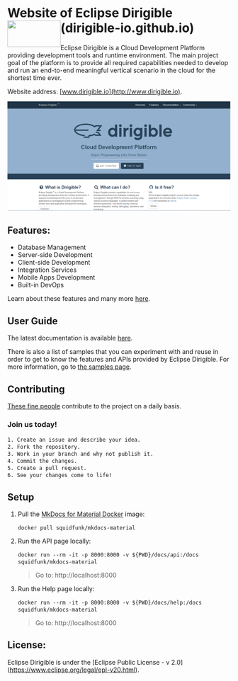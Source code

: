 # Website of Eclipse Dirigible (dirigible-io.github.io) <img src="http://www.dirigible.io/img/dirigible.svg" align="left" height="60" width="120"> 

Eclipse Dirigible is a Cloud Development Platform providing development tools and runtime environment. The main project goal of the platform is to provide all required capabilities needed to develop and run an end-to-end meaningful vertical scenario in the cloud for the shortest time ever.

Website address: [www.dirigible.io](http://www.dirigible.io).

![ReadMe-Animation](https://github.com/dirigible-io/dirigible-io.github.io/raw/master/img/readme_animation.gif)

## Features:
- Database Management
- Server-side Development
- Client-side Development
- Integration Services
- Mobile Apps Development
- Built-in DevOps

Learn about these features and many more [here](http://www.dirigible.io/features.html).

## User Guide

The latest documentation is available [here](http://www.dirigible.io/help/).

There is also a list of samples that you can experiment with and reuse in order to get to know the features and APIs provided by Eclipse Dirigible. For more information, go to [the samples page](http://www.dirigible.io/samples/).

## Contributing

[These fine people](https://github.com/dirigible-io/dirigible-io.github.io/graphs/contributors) contribute to the project on a daily basis. 

### Join us today!

```
1. Create an issue and describe your idea.
2. Fork the repository.
3. Work in your branch and why not publish it.
4. Commit the changes.
5. Create a pull request.
6. See your changes come to life!
```

## Setup

1. Pull the [MkDocs for Material Docker](https://squidfunk.github.io/mkdocs-material/) image:
    ```
    docker pull squidfunk/mkdocs-material
    ```
1. Run the API page locally:
    ```
    docker run --rm -it -p 8000:8000 -v ${PWD}/docs/api:/docs squidfunk/mkdocs-material
    ```
    > Go to: http://localhost:8000
1. Run the Help page locally:
    ```
    docker run --rm -it -p 8000:8000 -v ${PWD}/docs/help:/docs squidfunk/mkdocs-material
    ```
    > Go to: http://localhost:8000

## License:

Eclipse Dirigible is under the [Eclipse Public License - v 2.0] (https://www.eclipse.org/legal/epl-v20.html).
